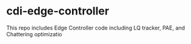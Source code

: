 # cdi-edge-controller
This repo includes Edge Controller code including LQ tracker, PAE, and Chattering optimizatio
